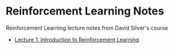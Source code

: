 # Reinforcement Learning Notes

Reinforcement Learning lecture notes from David Silver's course

- [Lecture 1: Introduction to Reinforcement Learning](lecture-1-intro.md)

